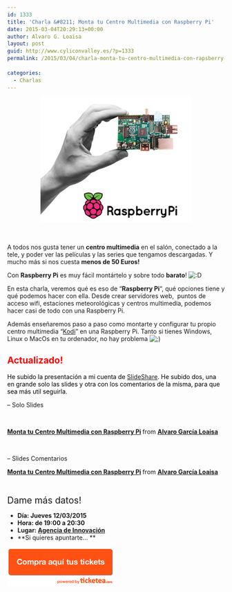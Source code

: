 ```yaml
---
id: 1333
title: 'Charla &#8211; Monta tu Centro Multimedia con Raspberry Pi'
date: 2015-03-04T20:29:13+00:00
author: Alvaro G. Loaisa
layout: post
guid: http://www.cyliconvalley.es/?p=1333
permalink: /2015/03/04/charla-monta-tu-centro-multimedia-con-rapsberry-pi/

categories:
  - Charlas
---
```

<p style="text-align: center;">
  <img class="size-full wp-image-1334 aligncenter" title="raspberrypi" src="/assets/2015/03/raspberrypi.jpg" alt="" width="350" height="290" />
</p>

&nbsp;

A todos nos gusta tener un **centro multimedia** en el salón, conectado a la tele, y poder ver las películas y las series que tengamos descargadas. Y mucho más si nos cuesta **menos de 50 Euros!**

Con **Raspberry Pi** es muy fácil montártelo y sobre todo **barato**! <img src="http://www.cyliconvalley.es/wp-includes/images/smilies/icon_biggrin.gif" alt=":D" class="wp-smiley" />

En esta charla, veremos qué es eso de &#8220;**Raspberry Pi**&#8220;, qué opciones tiene y qué podemos hacer con ella. Desde crear servidores web,  puntos de acceso wifi, estaciones meteorológicas y centros multimedia, podemos hacer casi de todo con una Raspberry Pi.

Además enseñaremos paso a paso como montarte y configurar tu propio centro multimedia &#8220;<a href="http://kodi.tv/" target="_blank">Kodi</a>&#8221; en una Raspberry Pi. Tanto si tienes Windows, Linux o MacOs en tu ordenador, no hay problema <img src="http://www.cyliconvalley.es/wp-includes/images/smilies/icon_wink.gif" alt=";)" class="wp-smiley" />

## **<span style="color: #ff0000;">Actualizado! </span>**

<span style="color: #000000;">He subido la presentación a mi cuenta de <a href="http://es.slideshare.net/loaisa" target="_blank">SlideShare</a>. He subido dos, una en grande solo las slides y otra con los comentarios de la misma, para que sea más util seguirla.</span>

&#8211; Solo Slides

&nbsp;

  


<div style="margin-bottom:5px">
  <strong> <a href="//es.slideshare.net/loaisa/charla-raspberry-picentromultimedia-45836987" title="Monta tu Centro Multimedia con Raspberry Pi" target="_blank">Monta tu Centro Multimedia con Raspberry Pi</a> </strong> from <strong><a href="//www.slideshare.net/loaisa" target="_blank">Alvaro García Loaisa</a></strong>
</div>

&nbsp;

&#8211; Slides Comentarios

<div style="margin-bottom:5px">
  <strong> <a href="//es.slideshare.net/loaisa/charla-raspberry-picentromultimedia" title="Monta tu Centro Multimedia con Raspberry Pi" target="_blank">Monta tu Centro Multimedia con Raspberry Pi</a> </strong> from <strong><a href="//www.slideshare.net/loaisa" target="_blank">Alvaro García Loaisa</a></strong>
</div>

&nbsp;

<span style="font-size: 1.5em;">Dame más datos!</span>

  * **Día: Jueves 12/03/2015**
  * **Hora: de 19:00 a 20:30**
  * **Lugar: <a href="http://www.valladolidadelante.es/nosotros" target="_blank">Agencia de Innovación</a>**
  * **Si quieres apuntarte… **

<a href="https://www.ticketea.com/cyliconvalley-raspberry-pi/" target="_blank"><img title="Entradas" src="/assets/2014/04/buyhere1.png" alt="" width="250" height="90" /></a>

&nbsp;

&nbsp;

&nbsp;

&nbsp;